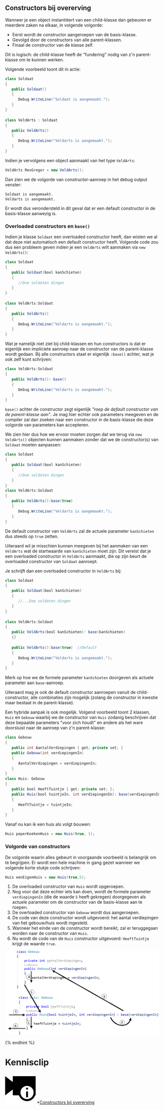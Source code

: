 ## Constructors bij overerving

Wanneer je een object instantiëert van een child-klasse dan gebeuren er meerdere zaken na elkaar, in volgende volgorde:

* Eerst wordt de constructor aangeroepen van de basis-klasse.
* Gevolgd door de constructors van alle parent-klassen.
* Finaal de constructor van de klasse zelf.

Dit is logisch: de child-klasse heeft de "fundering" nodig van z'n parent-klasse om te kunnen werken.  

Volgende voorbeeld toont dit in actie:

```java
class Soldaat
{
   public Soldaat() 
   {
      Debug.WriteLine("Soldaat is aangemaakt.");
   }
}

class VeldArts : Soldaat
{
   public VeldArts()
   {
      Debug.WriteLine("Veldarts is aangemaakt.");
   }
}
```

Indien je vervolgens een object aanmaakt van het type ``VeldArts``:

```java
VeldArts RexGregor = new VeldArts();
```

Dan zien we de volgorde van constructor-aanroep in het debug output venster:

<!---{line-numbers:false}--->
```text
Soldaat is aangemaakt.
Veldarts is aangemaakt.
```

Er wordt dus verondersteld in dit geval dat er een default constructor in de basis-klasse aanwezig is.

<!---{pagebreak} --->

### Overloaded constructors en ``base()``

Indien je klasse ``Soldaat`` een overloaded constructor heeft, dan wisten we al dat deze niet automatisch een default constructor heeft. Volgende code zou dus een probleem geven indien je een ``VeldArts`` wilt aanmaken via ``new VeldArts()``:
```java
class Soldaat
{
   public Soldaat(bool kanSchieten) 
   {
      //Doe soldaten dingen
   }
}

class VeldArts:Soldaat
{
   public VeldArts()
   {
      Debug.WriteLine("Veldarts is aangemaakt.");
   }
}
```

Wat je namelijk niet ziet bij child-klassen en hun constructors is dat er eigenlijk een impliciete aanroep naar de constructor van de parent-klasse wordt gedaan. Bij alle constructors staat er eigenlijk ``:base()`` achter, wat je ook zelf kunt schrijven:

```java
class VeldArts:Soldaat
{
   public VeldArts(): base()
   {
      Debug.WriteLine("Veldarts is aangemaakt.");
   }
}
```

``base()`` achter de constructor zegt  eigenlijk *"roep de default constructor van de parent-klasse aan"*. Je mag hier echter ook parameters meegeven en de compiler zal dan zoeken naar een constructor in de basis-klasse die deze volgorde van parameters kan accepteren.

<!---{pagebreak} --->


We zien hier dus hoe we ervoor moeten zorgen dat we terug via ``new VeldArts()`` objecten kunnen aanmaken zonder dat we de constructor(s) van ``Soldaat`` moeten aanpassen:
```java
class Soldaat
{
   public Soldaat(bool kanSchieten) 
   {
      //Doe soldaten dingen
   }
}
class VeldArts:Soldaat
{
   public VeldArts():base(true)
   {
      Debug.WriteLine("Veldarts is aangemaakt.");
   }
}
```

De default constructor van ``VeldArts``  zal de actuele parameter ``kanSchieten`` dus steeds op ``true`` zetten.

Uiteraard wil je misschien kunnen meegeven bij het aanmaken van een ``VeldArts`` wat de startwaarde van ``kanSchieten`` moet zijn. Dit vereist dat je een overloaded constructor in ``VeldArts`` aanmaakt, die op zijn beurt de overloaded constructor van ``Soldaat`` aanroept. 

Je schrijft dan een overloaded constructor in ``VeldArts`` bij:

```java
class Soldaat
{
   public Soldaat(bool kanSchieten) 
   {
      //...Doe soldaten dingen
   }
}

class VeldArts:Soldaat
{
   public VeldArts(bool kanSchieten): base(kanSchieten)
   {} 

   public VeldArts():base(true)  //Default
   {
      Debug.WriteLine("Veldarts is aangemaakt.");
   }
}
```

Merk op hoe we de formele parameter ``kanSchieten`` doorgeven als actuele parameter aan ``base``-aanroep.

Uiteraard mag je ook de default constructor aanroepen vanuit de child-constructor, alle combinaties zijn mogelijk (zolang de constructor in kwestie maar bestaat in de parent-klasse).

<!---{pagebreak} --->

Een hybride aanpak is ook mogelijk. Volgend voorbeeld toont 2 klassen, ``Huis`` en ``Gebouw`` waarbij we de constructor van ``Huis`` zodanig beschrijven dat deze bepaalde parameters "voor zich houdt" en andere als het ware doorsluist naar de aanroep van z'n parent-klasse:

```java
class Gebouw
{
   public int AantalVerdiepingen { get; private set; }
   public Gebouw(int verdiepingenIn)
   {
      AantalVerdiepingen = verdiepingenIn;
   }
}
class Huis: Gebouw
{
   public bool HeeftTuintje { get; private set; };
   public Huis(bool tuintjeIn, int verdiepingenIn): base(verdiepingenIn)
   {
      HeeftTuintje = tuintjeIn;
   }
}
```
Vanaf nu kan ik een huis als volgt bouwen:
```java
Huis peperKoekenHuis = new Huis(true, 1);
```

### Volgorde van constructors

De volgorde waarin alles gebeurt in voorgaande voorbeeld is belangrijk om te begrijpen. Er wordt een hele machine in gang gezet wanneer we volgende korte stukje code schrijven:

<!---{line-numbers:false}--->
```java
Huis eenEigenHuis = new Huis(true,5);
```

1. De overloaded constructor van ``Huis`` wordt opgeroepen.
2. Nog voor dat deze echter iets kan doen, wordt de formele parameter ``verdiepingenIn`` (die de waarde ``5`` heeft gekregen) doorgegeven als actuele parameter om de constructor van de basis-klasse aan te roepen.
3. De overloaded constructor van ``Gebouw`` wordt dus aangeroepen.
4. De code van deze constructor wordt uitgevoerd: het aantal verdiepingen van het gebouw/huis wordt ingesteld.
5. Wanneer het einde van de constructor wordt bereikt, zal er teruggegaan worden naar de constructor van ``Huis``.
6. Nu wordt de code van de ``Huis`` constructor uitgevoerd: ``HeeftTuintje`` krijgt de waarde ``true``.


![Achter de schermen gebeurt er aardig wat bij overerving wanneer we een object aanmaken](../assets/7_overerving/constflow.png)



<!---{/aside}--->
<!---NOBOOKSTART--->
{% endhint %}
<!---NOBOOKEND--->


<!---NOBOOKSTART--->
# Kennisclip
![](../assets/infoclip.png)
*[Constructors bij overerving](https://ap.cloud.panopto.eu/Panopto/Pages/Viewer.aspx?id=9d5df664-3e85-4bee-95ef-acb000d34540)
<!---NOBOOKEND--->